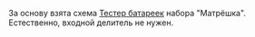 За основу взята схема [Тестер батареек](http://wiki.amperka.ru/%D0%BA%D0%BE%D0%BD%D1%81%D0%BF%D0%B5%D0%BA%D1%82-arduino:%D1%82%D0%B5%D1%81%D1%82%D0%B5%D1%80-%D0%B1%D0%B0%D1%82%D0%B0%D1%80%D0%B5%D0%B5%D0%BA) набора "Матрёшка". Естественно, входной делитель не нужен.